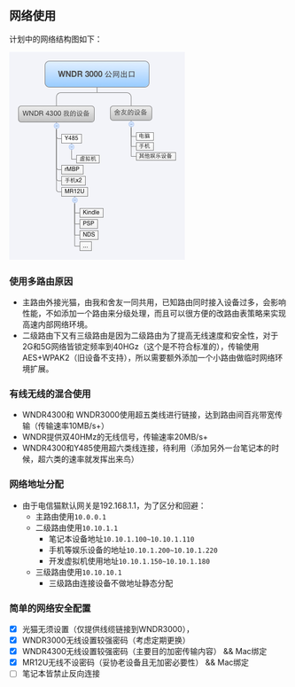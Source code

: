 ## 网络使用

计划中的网络结构图如下：

![网络结构](./assets/img/network.png)

### 使用多路由原因

- 主路由外接光猫，由我和舍友一同共用，已知路由同时接入设备过多，会影响性能，不如添加一个路由来分级处理，而且可以很方便的改路由表策略来实现高速内部网络环境。
- 二级路由下又有三级路由是因为二级路由为了提高无线速度和安全性，对于2G和5G网络皆锁定频率到40HGz（这个是不符合标准的），传输使用AES+WPAK2（旧设备不支持），所以需要额外添加一个小路由做临时网络环境扩展。

### 有线无线的混合使用

- WNDR4300和 WNDR3000使用超五类线进行链接，达到路由间百兆带宽传输（传输速率10MB/s+）
- WNDR提供双40HMz的无线信号，传输速率20MB/s+
- WNDR4300和Y485使用超六类线连接，待利用（添加另外一台笔记本的时候，超六类的速率就发挥出来鸟）

### 网络地址分配

- 由于电信猫默认网关是192.168.1.1，为了区分和回避：
	- 主路由使用`10.0.0.1`
	- 二级路由使用`10.10.1.1`
		- 笔记本设备地址`10.10.1.100~10.10.1.110`
		- 手机等娱乐设备的地址`10.10.1.200~10.10.1.220`
		- 开发虚拟机使用地址`10.10.1.150~10.10.1.180`
	- 三级路由使用`10.10.10.1`
		- 三级路由连接设备不做地址静态分配

### 简单的网络安全配置

- [x] 光猫无须设置（仅提供线缆链接到WNDR3000），
- [x] WNDR3000无线设置较强密码（考虑定期更换）
- [x] WNDR4300无线设置较强密码（主要目的加密传输内容） && Mac绑定
- [x] MR12U无线不设密码（妥协老设备且无加密必要性） && Mac绑定
- [ ] 笔记本皆禁止反向连接